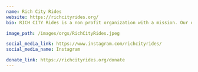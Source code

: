 ```yaml
---
name: Rich City Rides
website: https://richcityrides.org/
bio: RICH CITY Rides is a non profit organization with a mission. Our dedicated staff and volunteers come together to help create a healthier city. Our programs focus on creating opportunities to improve health and economics by promoting cycling as a social, sustainable and green mode of transportation.

image_path: /images/orgs/RichCityRides.jpeg

social_media_link: https://www.instagram.com/richcityrides/
social_media_name: Instagram

donate_link: https://richcityrides.org/donate
---
```

